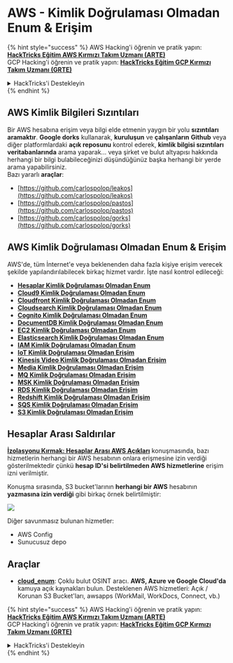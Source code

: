 # AWS - Kimlik Doğrulaması Olmadan Enum & Erişim

{% hint style="success" %}
AWS Hacking'i öğrenin ve pratik yapın:<img src="../../../.gitbook/assets/image (1) (1) (1) (1).png" alt="" data-size="line">[**HackTricks Eğitim AWS Kırmızı Takım Uzmanı (ARTE)**](https://training.hacktricks.xyz/courses/arte)<img src="../../../.gitbook/assets/image (1) (1) (1) (1).png" alt="" data-size="line">\
GCP Hacking'i öğrenin ve pratik yapın: <img src="../../../.gitbook/assets/image (2) (1).png" alt="" data-size="line">[**HackTricks Eğitim GCP Kırmızı Takım Uzmanı (GRTE)**<img src="../../../.gitbook/assets/image (2) (1).png" alt="" data-size="line">](https://training.hacktricks.xyz/courses/grte)

<details>

<summary>HackTricks'i Destekleyin</summary>

* [**abonelik planlarını**](https://github.com/sponsors/carlospolop) kontrol edin!
* **💬 [**Discord grubuna**](https://discord.gg/hRep4RUj7f) veya [**telegram grubuna**](https://t.me/peass) katılın ya da **Twitter**'da **bizi takip edin** 🐦 [**@hacktricks\_live**](https://twitter.com/hacktricks_live)**.**
* **Hacking ipuçlarını paylaşmak için** [**HackTricks**](https://github.com/carlospolop/hacktricks) ve [**HackTricks Cloud**](https://github.com/carlospolop/hacktricks-cloud) github reposuna PR gönderin.

</details>
{% endhint %}

## AWS Kimlik Bilgileri Sızıntıları

Bir AWS hesabına erişim veya bilgi elde etmenin yaygın bir yolu **sızıntıları aramaktır**. **Google dorks** kullanarak, **kuruluşun** ve **çalışanların** **Github** veya diğer platformlardaki **açık reposunu** kontrol ederek, **kimlik bilgisi sızıntıları veritabanlarında** arama yaparak... veya şirket ve bulut altyapısı hakkında herhangi bir bilgi bulabileceğinizi düşündüğünüz başka herhangi bir yerde arama yapabilirsiniz.\
Bazı yararlı **araçlar**:

* [https://github.com/carlospolop/leakos](https://github.com/carlospolop/leakos)
* [https://github.com/carlospolop/pastos](https://github.com/carlospolop/pastos)
* [https://github.com/carlospolop/gorks](https://github.com/carlospolop/gorks)

## AWS Kimlik Doğrulaması Olmadan Enum & Erişim

AWS'de, tüm İnternet'e veya beklenenden daha fazla kişiye erişim verecek şekilde yapılandırılabilecek birkaç hizmet vardır. İşte nasıl kontrol edileceği:

* [**Hesaplar Kimlik Doğrulaması Olmadan Enum**](aws-accounts-unauthenticated-enum.md)
* [**Cloud9 Kimlik Doğrulaması Olmadan Enum**](https://github.com/carlospolop/hacktricks-cloud/blob/master/pentesting-cloud/aws-security/aws-unauthenticated-enum-access/broken-reference/README.md)
* [**Cloudfront Kimlik Doğrulaması Olmadan Enum**](aws-cloudfront-unauthenticated-enum.md)
* [**Cloudsearch Kimlik Doğrulaması Olmadan Enum**](https://github.com/carlospolop/hacktricks-cloud/blob/master/pentesting-cloud/aws-security/aws-unauthenticated-enum-access/broken-reference/README.md)
* [**Cognito Kimlik Doğrulaması Olmadan Enum**](aws-cognito-unauthenticated-enum.md)
* [**DocumentDB Kimlik Doğrulaması Olmadan Enum**](aws-documentdb-enum.md)
* [**EC2 Kimlik Doğrulaması Olmadan Enum**](aws-ec2-unauthenticated-enum.md)
* [**Elasticsearch Kimlik Doğrulaması Olmadan Enum**](aws-elasticsearch-unauthenticated-enum.md)
* [**IAM Kimlik Doğrulaması Olmadan Enum**](aws-iam-and-sts-unauthenticated-enum.md)
* [**IoT Kimlik Doğrulaması Olmadan Erişim**](aws-iot-unauthenticated-enum.md)
* [**Kinesis Video Kimlik Doğrulaması Olmadan Erişim**](aws-kinesis-video-unauthenticated-enum.md)
* [**Media Kimlik Doğrulaması Olmadan Erişim**](aws-media-unauthenticated-enum.md)
* [**MQ Kimlik Doğrulaması Olmadan Erişim**](aws-mq-unauthenticated-enum.md)
* [**MSK Kimlik Doğrulaması Olmadan Erişim**](aws-msk-unauthenticated-enum.md)
* [**RDS Kimlik Doğrulaması Olmadan Erişim**](aws-rds-unauthenticated-enum.md)
* [**Redshift Kimlik Doğrulaması Olmadan Erişim**](aws-redshift-unauthenticated-enum.md)
* [**SQS Kimlik Doğrulaması Olmadan Erişim**](aws-sqs-unauthenticated-enum.md)
* [**S3 Kimlik Doğrulaması Olmadan Erişim**](aws-s3-unauthenticated-enum.md)

## Hesaplar Arası Saldırılar

[**İzolasyonu Kırmak: Hesaplar Arası AWS Açıkları**](https://www.youtube.com/watch?v=JfEFIcpJ2wk) konuşmasında, bazı hizmetlerin herhangi bir AWS hesabının onlara erişmesine izin verdiği gösterilmektedir çünkü **hesap ID'si belirtilmeden AWS hizmetlerine** erişim izni verilmiştir.

Konuşma sırasında, S3 bucket'larının **herhangi bir AWS** hesabının **yazmasına izin verdiği** gibi birkaç örnek belirtilmiştir:

![](<../../../.gitbook/assets/image (260).png>)

Diğer savunmasız bulunan hizmetler:

* AWS Config
* Sunucusuz depo

## Araçlar

* [**cloud\_enum**](https://github.com/initstring/cloud_enum): Çoklu bulut OSINT aracı. **AWS, Azure ve Google Cloud'da** kamuya açık kaynakları bulun. Desteklenen AWS hizmetleri: Açık / Korunan S3 Bucket'ları, awsapps (WorkMail, WorkDocs, Connect, vb.)

{% hint style="success" %}
AWS Hacking'i öğrenin ve pratik yapın:<img src="../../../.gitbook/assets/image (1) (1) (1) (1).png" alt="" data-size="line">[**HackTricks Eğitim AWS Kırmızı Takım Uzmanı (ARTE)**](https://training.hacktricks.xyz/courses/arte)<img src="../../../.gitbook/assets/image (1) (1) (1) (1).png" alt="" data-size="line">\
GCP Hacking'i öğrenin ve pratik yapın: <img src="../../../.gitbook/assets/image (2) (1).png" alt="" data-size="line">[**HackTricks Eğitim GCP Kırmızı Takım Uzmanı (GRTE)**<img src="../../../.gitbook/assets/image (2) (1).png" alt="" data-size="line">](https://training.hacktricks.xyz/courses/grte)

<details>

<summary>HackTricks'i Destekleyin</summary>

* [**abonelik planlarını**](https://github.com/sponsors/carlospolop) kontrol edin!
* **💬 [**Discord grubuna**](https://discord.gg/hRep4RUj7f) veya [**telegram grubuna**](https://t.me/peass) katılın ya da **Twitter**'da **bizi takip edin** 🐦 [**@hacktricks\_live**](https://twitter.com/hacktricks_live)**.**
* **Hacking ipuçlarını paylaşmak için** [**HackTricks**](https://github.com/carlospolop/hacktricks) ve [**HackTricks Cloud**](https://github.com/carlospolop/hacktricks-cloud) github reposuna PR gönderin.

</details>
{% endhint %}
